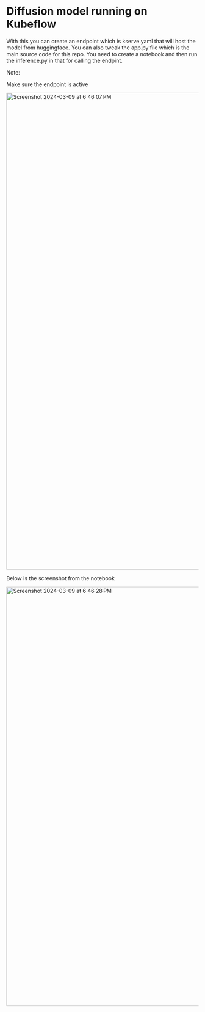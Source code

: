 # Diffusion model running on Kubeflow

With this you can create an endpoint which is kserve.yaml that will host the model from huggingface. 
You can also tweak the app.py file which is the main source code for this repo.
You need to create a notebook and then run the inference.py in that for calling the endpint. 

Note:

Make sure the endpoint is active 

<img width="1249" alt="Screenshot 2024-03-09 at 6 46 07 PM" src="https://github.com/saiyam1814/kubeflow-diffusion/assets/8190114/83a470b9-ceca-4012-bc30-2ae19db7fcc8">

Below is the screenshot from the notebook

<img width="1098" alt="Screenshot 2024-03-09 at 6 46 28 PM" src="https://github.com/saiyam1814/kubeflow-diffusion/assets/8190114/1be8b968-cb4c-46d6-99c4-23a2467966a6">
